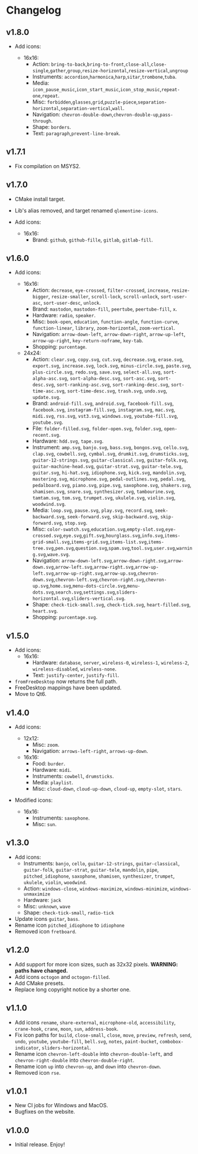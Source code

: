 # Changelog

## v1.8.0

- Add icons:

  - 16x16:
    - Action: `bring-to-back`,`bring-to-front`,`close-all`,`close-single`,`gather`,`group`,`resize-horizontal`,`resize-vertical`,`ungroup`
    - Instruments: `accordion`,`harmonica`,`harp`,`sitar`,`trombone`,`tuba`.
    - Media: `icon_pause_music`,`icon_start_music`,`icon_stop_music`,`repeat-one`,`repeat`.
    - Misc: `forbidden`,`glasses`,`grid`,`puzzle-piece`,`separation-horizontal`,`separation-vertical`,`wall`.
    - Navigation: `chevron-double-down`,`chevron-double-up`,`pass-through`.
    - Shape: `borders`.
    - Text: `paragraph`,`prevent-line-break`.

## v1.7.1

- Fix compilation on MSYS2.

## v1.7.0

- CMake install target.
- Lib's alias removed, and target renamed `qlementine-icons`.
- Add icons:

  - 16x16:
    - Brand: `github`, `github-fille`, `gitlab`, `gitlab-fill`.

## v1.6.0

- Add icons:

  - 16x16:
    - Action: `decrease`, `eye-crossed`, `filter-crossed`, `increase`, `resize-bigger`, `resize-smaller`, `scroll-lock`, `scroll-unlock`, `sort-user-asc`, `sort-user-desc`, `unlock`.
    - Brand: `mastodon`, `mastodon-fill`, `peertube`, `peertube-fill`, `x`.
    - Hardware: `radio`, `speaker`.
    - Misc: `book-open`, `education`, `function-angle`, `function-curve`, `function-linear`, `library`, `zoom-horizontal`, `zoom-vertical`.
    - Navigation: `arrow-down-left`, `arrow-down-right`, `arrow-up-left`, `arrow-up-right`, `key-return-noframe`, `key-tab`.
    - Shopping: `purcentage`.
  - 24x24:
    - Action: `clear.svg`, `copy.svg`, `cut.svg`, `decrease.svg`, `erase.svg`, `export.svg`, `increase.svg`, `lock.svg`, `minus-circle.svg`, `paste.svg`, `plus-circle.svg`, `redo.svg`, `save.svg`, `select-all.svg`, `sort-alpha-asc.svg`, `sort-alpha-desc.svg`, `sort-asc.svg`, `sort-desc.svg`, `sort-ranking-asc.svg`, `sort-ranking-desc.svg`, `sort-time-asc.svg`, `sort-time-desc.svg`, `trash.svg`, `undo.svg`, `update.svg`.
    - Brand: `android-fill.svg`, `android.svg`, `facebook-fill.svg`, `facebook.svg`, `instagram-fill.svg`, `instagram.svg`, `mac.svg`, `midi.svg`, `rss.svg`, `vst3.svg`, `windows.svg`, `youtube-fill.svg`, `youtube.svg`.
    - File: `folder-filled.svg`, `folder-open.svg`, `folder.svg`, `open-recent.svg`.
    - Hardware: `hdd.svg`, `tape.svg`.
    - Instrument: `amp.svg`, `banjo.svg`, `bass.svg`, `bongos.svg`, `cello.svg`, `clap.svg`, `cowbell.svg`, `cymbal.svg`, `drumkit.svg`, `drumsticks.svg`, `guitar-12-strings.svg`, `guitar-classical.svg`, `guitar-folk.svg`, `guitar-machine-head.svg`, `guitar-strat.svg`, `guitar-tele.svg`, `guitar.svg`, `hi-hat.svg`, `idiophone.svg`, `kick.svg`, `mandolin.svg`, `mastering.svg`, `microphone.svg`, `pedal-outlines.svg`, `pedal.svg`, `pedalboard.svg`, `piano.svg`, `pipe.svg`, `saxophone.svg`, `shakers.svg`, `shamisen.svg`, `snare.svg`, `synthesizer.svg`, `tambourine.svg`, `tamtam.svg`, `tom.svg`, `trumpet.svg`, `ukulele.svg`, `violin.svg`, `woodwind.svg`.
    - Media: `loop.svg`, `pause.svg`, `play.svg`, `record.svg`, `seek-backward.svg`, `seek-forward.svg`, `skip-backward.svg`, `skip-forward.svg`, `stop.svg`.
    - Misc: `color-swatch.svg`,`education.svg`,`empty-slot.svg`,`eye-crossed.svg`,`eye.svg`,`gift.svg`,`hourglass.svg`,`info.svg`,`items-grid-small.svg`,`items-grid.svg`,`items-list.svg`,`items-tree.svg`,`pen.svg`,`question.svg`,`spam.svg`,`tool.svg`,`user.svg`,`warning.svg`,`wave.svg`.
    - Navigation: `arrow-down-left.svg`,`arrow-down-right.svg`,`arrow-down.svg`,`arrow-left.svg`,`arrow-right.svg`,`arrow-up-left.svg`,`arrow-up-right.svg`,`arrow-up.svg`,`chevron-down.svg`,`chevron-left.svg`,`chevron-right.svg`,`chevron-up.svg`,`home.svg`,`menu-dots-circle.svg`,`menu-dots.svg`,`search.svg`,`settings.svg`,`sliders-horizontal.svg`,`sliders-vertical.svg`.
    - Shape: `check-tick-small.svg`, `check-tick.svg`, `heart-filled.svg`, `heart.svg`.
    - Shopping: `purcentage.svg`.

## v1.5.0

- Add icons:
  - 16x16:
    - Hardware: `database`, `server`, `wireless-0`, `wireless-1`, `wireless-2`, `wireless-disabled`, `wireless-none`.
    - Text: `justify-center`, `justify-fill`.
- `fromFreeDesktop` now returns the full path.
- FreeDesktop mappings have been updated.
- Move to Qt6.

## v1.4.0

- Add icons:

  - 12x12:
    - Misc: `zoom`.
    - Navigation: `arrows-left-right`, `arrows-up-down`.
  - 16x16:
    - Food: `burder`.
    - Hardware: `midi`.
    - Instruments: `cowbell`, `drumsticks`.
    - Media: `playlist`.
    - Misc: `cloud-down`, `cloud-up-down`, `cloud-up`, `empty-slot`, `stars`.

- Modified icons:
  - 16x16:
    - Instruments: `saxophone`.
    - Misc: `sun`.

## v1.3.0

- Add icons:
  - Instruments: `banjo`, `cello`, `guitar-12-strings`, `guitar-classical`, `guitar-folk`, `guitar-strat`, `guitar-tele`, `mandolin`, `pipe`, `pitched_idiophone`, `saxophone`, `shamisen`, `synthesizer`, `trumpet`, `ukulele`, `violin`, `woodwind`.
  - Action: `windows-close`, `windows-maximize`, `windows-minimize`, `windows-unmaximize`
  - Hardware: `jack`
  - Misc: `unknown`, `wave`
  - Shape: `check-tick-small`, `radio-tick`
- Update icons `guitar`, `bass`.
- Rename icon `pitched_idiophone` to `idiophone`
- Removed icon `fretboard`.

## v1.2.0

- Add support for more icon sizes, such as 32x32 pixels. **WARNING: paths have changed.**
- Add icons `octogon` and `octogon-filled`.
- Add CMake presets.
- Replace long copyright notice by a shorter one.

## v1.1.0

- Add icons `rename`, `share-external`, `microphone-old`, `accessibility`, `crane-hook`, `crane`, `moon`, `sun`, `address-book`.
- Fix icon paths for `build`, `close-small`, `close`, `move`, `preview`, `refresh`, `send`, `undo`, `youtube`, `youtube-fill`, `bell.svg`, `notes`, `paint-bucket`, `combobox-indicator`, `sliders-horizontal`.
- Rename icon `chevron-left-double` into `chevron-double-left`, and `chevron-right-double` into `chevron-double-right`.
- Rename icon `up` into `chevron-up`, and `down` into `chevron-down`.
- Removed icon `rse`.

## v1.0.1

- New CI jobs for Windows and MacOS.
- Bugfixes on the website.

## v1.0.0

- Initial release. Enjoy!

